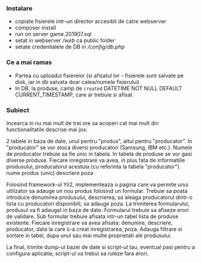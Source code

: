 ### Instalare
- copiate fisierele intr-un director accesibil de catre webserver
- composer install
- run on server game.201907.sql
- setat in webserver */web* ca public folder 
- setate credentialele de DB in */config/db.php*

### Ce a mai ramas
- Partea cu uploadul fisierelor (si afisatul lor - fisierele sunt salvate pe disk, iar in db salvata doar calea/numele fisierului)
- In DB, la produse, camp de `created` DATETIME NOT NULL DEFAULT CURRENT_TIMESTAMP, care ar trebuie si afisat

### Subiect

Incearca in nu mai mult de trei ore sa acoperi cat mai mult din functionalitatile descrise mai jos:

2 tabele in baza de date, unul pentru "produs", altul pentru "producator".
In "producator" se vor stoca diversi producatori (Samsung, IBM etc.). Numele de producator trebuie sa fie unic in tabela.
In tabela de produse se vor gasi diverse produse. Fiecare inregistrare va avea, in plus fata de informatiile produsului, producatorul acestuia (cu referinta la tabela "producator").
nume produs (unic)
descriere
poza

Folosind framework-ul Yii2, implementeaza o pagina care va permite unui utilizator sa adauge un nou produs folosind un formular. Trebuie sa poata introduce denumirea produsului, descrierea, sa aleaga producatorul dintr-o lista cu producatori disponibili, sa adauge poza. La trimiterea formularului, produsul va fi adaugat in baza de date. Formularul trebuie sa afiseze erori de validare.
Sub formular trebuie afisata intr-un tabel lista de produse existente. Fiecare inregistrare va avea afisata: denumire, descriere, producator, data la care s-a creat inregistrarea, poza.
Adauga filtrare si sortare in tabel, dupa unul sau mai multe proprietati ale produsului.

La final, trimite dump-ul bazei de date si script-ul tau, eventual pasi pentru a configura aplicatia; script-ul va trebui sa ruleze fara erori.
